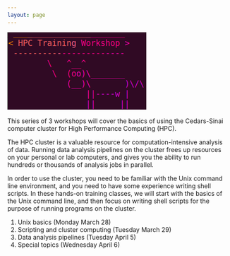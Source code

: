 ```yaml
---
layout: page
---
```




![](assets/images/cow.jpg)


This series of 3 workshops will cover the basics of using the Cedars-Sinai
computer cluster for High Performance Computing (HPC).  

The HPC cluster is a valuable resource for computation-intensive analysis of
data.  Running data analysis pipelines on the cluster frees up resources on
your personal or lab computers, and gives you the ability to run hundreds or
thousands of analysis jobs in parallel.

In order to use the cluster, you need to be familiar with the Unix command line
environment, and you need to have some experience writing shell scripts.  In
these hands-on training classes, we will start with the basics of the Unix
command line, and then focus on writing shell scripts for the purpose of
running programs on the cluster.


1. Unix basics (Monday March 28) 
2. Scripting and cluster computing (Tuesday March 29)
3. Data analysis pipelines (Tuesday April 5)
4. Special topics (Wednesday April 6)


